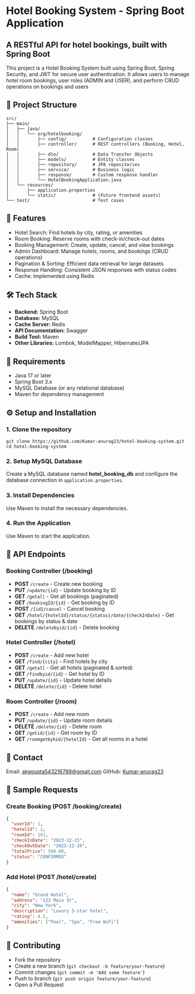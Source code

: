 # Hotel Booking System - Spring Boot Application

## A RESTful API for hotel bookings, built with Spring Boot
This project is a Hotel Booking System built using Spring Boot, Spring Security, and JWT for secure user authentication. It allows users to manage hotel room bookings, user roles (ADMIN and USER), and perform CRUD operations on bookings and users


## 📂 Project Structure
```
src/
├── main/
│   ├── java/
│   │   └── org/hotelbooking/
│   │       ├── config/          # Configuration classes
│   │       ├── controller/      # REST controllers (Booking, Hotel, Room)
│   │       ├── dto/             # Data Transfer Objects
│   │       ├── models/          # Entity classes
│   │       ├── repository/      # JPA repositories
│   │       ├── service/         # Business logic
│   │       ├── response/        # Custom response handler
│   │       └── HotelBookingApplication.java
│   └── resources/
│       ├── application.properties
│       └── static/              # (Future frontend assets)
└── test/                        # Test cases
```

## 🌟 Features
- Hotel Search: Find hotels by city, rating, or amenities
- Room Booking: Reserve rooms with check-in/check-out dates
- Booking Management: Create, update, cancel, and view bookings
- Admin Dashboard: Manage hotels, rooms, and bookings (CRUD operations)
- Pagination & Sorting: Efficient data retrieval for large datasets
- Response Handling: Consistent JSON responses with status codes
- Cache: Implemented using Redis

## 🛠 Tech Stack
- **Backend:** Spring Boot
- **Database:** MySQL
- **Cache Server:** Redis
- **API Documentation:** Swagger
- **Build Tool:** Maven
- **Other Libraries:** Lombok, ModelMapper, Hibernate/JPA

## 📌 Requirements
- Java 17 or later
- Spring Boot 3.x
- MySQL Database (or any relational database)
- Maven for dependency management

## ⚙️ Setup and Installation
### 1. Clone the repository
```
git clone https://github.com/Kumar-anurag23/hotel-booking-system.git
cd hotel-booking-system
```

### 2. Setup MySQL Database
Create a MySQL database named **hotel_booking_db** and configure the database connection in `application.properties`.

### 3. Install Dependencies
Use Maven to install the necessary dependencies.

### 4. Run the Application
Use Maven to start the application.

## 🚀 API Endpoints
### Booking Controller (/booking)
- **POST** `/create` - Create new booking
- **PUT** `/update/{id}` - Update booking by ID
- **GET** `/getall` - Get all bookings (paginated)
- **GET** `/bookingId/{id}` - Get booking by ID
- **POST** `/{id}/cancel` - Cancel booking
- **GET** `/hotel/{hotelId}/status/{status}/date/{checkInDate}` - Get bookings by status & date
- **DELETE** `/deletebyid/{id}` - Delete booking

### Hotel Controller (/hotel)
- **POST** `/create` - Add new hotel
- **GET** `/find/{city}` - Find hotels by city
- **GET** `/getall` - Get all hotels (paginated & sorted)
- **GET** `/findbyid/{id}` - Get hotel by ID
- **PUT** `/update/{id}` - Update hotel details
- **DELETE** `/delete/{id}` - Delete hotel

### Room Controller (/room)
- **POST** `/create` - Add new room
- **PUT** `/update/{id}` - Update room details
- **DELETE** `/delete/{id}` - Delete room
- **GET** `/getid/{id}` - Get room by ID
- **GET** `/roomgetbyhid/{hotelId}` - Get all rooms in a hotel

## 📧 Contact
Email: akggupta543216789@gmail.com
GitHub: [Kumar-anurag23](https://github.com/Kumar-anurag23)

## 📝 Sample Requests
### Create Booking (POST /booking/create)
```json
{
  "userId": 1,
  "hotelId": 1,
  "roomId": 101,
  "checkInDate": "2023-12-15",
  "checkOutDate": "2023-12-20",
  "totalPrice": 500.00,
  "status": "CONFIRMED"
}
```

### Add Hotel (POST /hotel/create)
```json
{
  "name": "Grand Hotel",
  "address": "123 Main St",
  "city": "New York",
  "description": "Luxury 5-star hotel",
  "rating": 4.5,
  "amenities": ["Pool", "Spa", "Free WiFi"]
}
```

## 🤝 Contributing
- Fork the repository
- Create a new branch (`git checkout -b feature/your-feature`)
- Commit changes (`git commit -m 'Add some feature'`)
- Push to branch (`git push origin feature/your-feature`)
- Open a Pull Request
